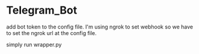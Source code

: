 # Telegram_Bot

add bot token to the config file.
I'm using ngrok to set webhook so we have to set the ngrok url at the config file.

simply run wrapper.py
